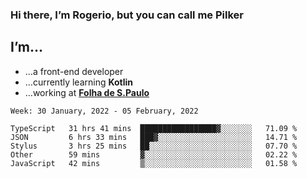 ### Hi there, I’m Rogerio, but you can call me Pilker

## I’m…
- …a front-end developer
- …currently learning **Kotlin**
- …working at [**Folha de S.Paulo**](https://www.folha.com.br/)

<!--START_SECTION:waka-->
```text
Week: 30 January, 2022 - 05 February, 2022

TypeScript   31 hrs 41 mins  █████████████████▓░░░░░░░   71.09 % 
JSON         6 hrs 33 mins   ███▓░░░░░░░░░░░░░░░░░░░░░   14.71 % 
Stylus       3 hrs 25 mins   ██░░░░░░░░░░░░░░░░░░░░░░░   07.70 % 
Other        59 mins         ▓░░░░░░░░░░░░░░░░░░░░░░░░   02.22 % 
JavaScript   42 mins         ▒░░░░░░░░░░░░░░░░░░░░░░░░   01.58 % 
```
<!--END_SECTION:waka-->
